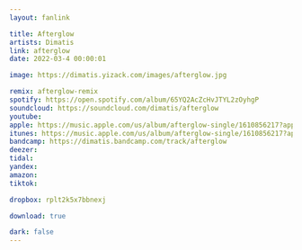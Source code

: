 ```yaml
---
layout: fanlink

title: Afterglow
artists: Dimatis
link: afterglow
date: 2022-03-4 00:00:01

image: https://dimatis.yizack.com/images/afterglow.jpg

remix: afterglow-remix
spotify: https://open.spotify.com/album/65YQ2AcZcHvJTYL2zOyhgP
soundcloud: https://soundcloud.com/dimatis/afterglow
youtube: 
apple: https://music.apple.com/us/album/afterglow-single/1610856217?app=music&ls=1
itunes: https://music.apple.com/us/album/afterglow-single/1610856217?app=itunes&ls=1
bandcamp: https://dimatis.bandcamp.com/track/afterglow
deezer: 
tidal: 
yandex: 
amazon: 
tiktok: 

dropbox: rplt2k5x7bbnexj

download: true

dark: false
---
```


